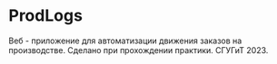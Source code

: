 # ProdLogs
Веб - приложение для автоматизации движения заказов на производстве. 
Сделано при прохождении практики. СГУГиТ 2023.
